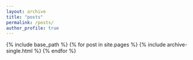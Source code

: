 ```yaml
---
layout: archive
title: "posts"
permalink: /posts/
author_profile: true
---
```



{% include base_path %}
{% for post in site.pages %}
  {% include archive-single.html %}
{% endfor %}
